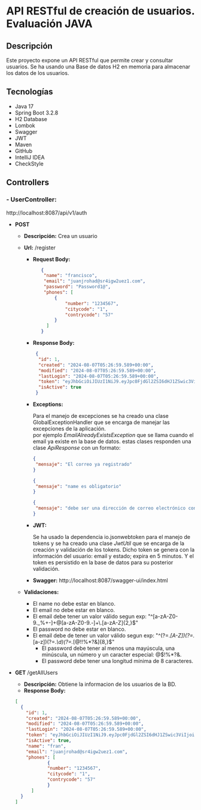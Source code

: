 # API RESTful de creación de usuarios. Evaluación JAVA
## Descripción
Este proyecto expone un API RESTful que permite crear y consultar usuarios. Se ha usando una Base de datos H2 en memoria para almacenar los datos de los usuarios.
## Tecnologías
- Java 17
- Spring Boot 3.2.8
- H2 Database
- Lombok
- Swagger
- JWT
- Maven
- GitHub
- IntelliJ IDEA
- CheckStyle


## Controllers
### - UserController:  
http://localhost:8087/api/v1/auth
- **POST** 
  - **Descripción:** Crea un usuario
  - **Url:** /register
    - **Request Body:**
      ```json
         {
          "name": "francisco",
          "email": "juanjrohad@sr4igw2uez1.com",
          "password": "Password1@",
          "phones": [
              {
                  "number": "1234567",
                  "citycode": "1",
                  "contrycode": "57"
              }
           ]
         }
      ```
    - **Response Body:**
        ```json
         {
          "id": 1,
          "created": "2024-08-07T05:26:59.589+00:00",
          "modified": "2024-08-07T05:26:59.589+00:00",
          "lastLogin": "2024-08-07T05:26:59.589+00:00",
          "token": "eyJhbGciOiJIUzI1NiJ9.eyJpc0FjdGl2ZSI6dHJ1ZSwic3ViIjoianVhbmpyb2hhZEBzcjRpZ3cydWV6MS5jb20iLCJpYXQiOjE3MjMwMDg0MTksImV4cCI6MTcyMzA0NDQxOX0.ZwnSRamqUQodYP7p80CosNzB4rZRX-DMnUzCvP6CbME",
          "isActive": true
         }
        ```
    - **Exceptions:**
    
       Para el manejo de excepciones se ha creado una clase GlobalExceptionHandler que se encarga de manejar las excepciones de la aplicación.  
       por ejemplo *EmailAlreadyExistsException* que se llama cuando el email ya existe en la base de datos.
        estas clases responden una clase *ApiResponse* con un formato:
      ```json
      {
       "mensaje": "El correo ya registrado"
      }
      ```
      ```json
      {
       "mensaje": "name es obligatorio"
      }
      ```
      ```json
      {
       "mensaje": "debe ser una dirección de correo electrónico con formato correcto, email no es válido"
      }
      ```

    - **JWT:**

      Se ha usado la dependencia io.jsonwebtoken para el manejo de tokens y se ha creado una clase *JwtUtil* que se encarga de la creación y validación de los tokens.
      Dicho token se genera con la información del usuario: email y estado; expira en 5 minutos.
      Y el token es persistido en la base de datos para su posterior validación.

    - **Swagger:**
    http://localhost:8087/swagger-ui/index.html
  

  - **Validaciones:**
    - El name no debe estar en blanco.
    - El email no debe estar en blanco.
    - El email debe tener un valor válido segun exp: "^[a-zA-Z0-9._%+-]+@[a-zA-Z0-9.-]+\\.[a-zA-Z]{2,}$"
    - El password no debe estar en blanco.
    - El email debe de tener un valor válido segun exp: "^(?=.*[A-Z])(?=.*[a-z])(?=.*\d)(?=.*[@$!%*?&])[A-Za-z\d@$!%*?&]{8,}$"
      - El password debe tener al menos una mayúscula, una minúscula, un número y un caracter especial: @$!%*?&.
      - El password debe tener una longitud mínima de 8 caracteres.
  

- **GET** /getAllUsers
  - **Descripción:** Obtiene la informacion de los usuarios de la BD.
  -  **Response Body:**
    ```json
    [
	  {
		"id": 1,
		"created": "2024-08-07T05:26:59.589+00:00",
		"modified": "2024-08-07T05:26:59.589+00:00",
		"lastLogin": "2024-08-07T05:26:59.589+00:00",
		"token": "eyJhbGciOiJIUzI1NiJ9.eyJpc0FjdGl2ZSI6dHJ1ZSwic3ViIjoianVhbmpyb2hhZEBzcjRpZ3cydWV6MS5jb20iLCJpYXQiOjE3MjMwMDg0MTksImV4cCI6MTcyMzA0NDQxOX0.ZwnSRamqUQodYP7p80CosNzB4rZRX-DMnUzCvP6CbME",
		"isActive": true,
		"name": "fran",
		"email": "juanjrohad@sr4igw2uez1.com",
		"phones": [
			    {
				"number": "1234567",
				"citycode": "1",
				"contrycode": "57"
			    }
		  ]
      }
    ]
    ```
  
